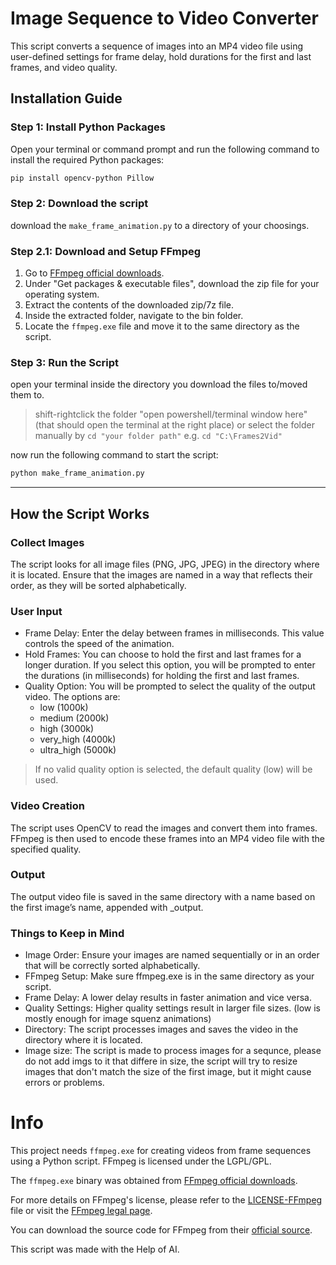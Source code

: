 # Image Sequence to Video Converter

This script converts a sequence of images into an MP4 video file using user-defined settings for frame delay, hold durations for the first and last frames, and video quality.

## Installation Guide

### Step 1: Install Python Packages

Open your terminal or command prompt and run the following command to install the required Python packages:

```bash
pip install opencv-python Pillow
```

### Step 2: Download the script
download the `make_frame_animation.py` to a directory of your choosings.

### Step 2.1: Download and Setup FFmpeg
1. Go to [FFmpeg official downloads](https://ffmpeg.org/download.html).
2. Under "Get packages & executable files", download the zip file for your operating system.
3. Extract the contents of the downloaded zip/7z file.
4. Inside the extracted folder, navigate to the bin folder.
5. Locate the `ffmpeg.exe` file and move it to the same directory as the script.

### Step 3: Run the Script
open your terminal inside the directory you download the files to/moved them to.

> shift-rightclick the folder "open powershell/terminal window here" (that should open the terminal at the right place)
> or select the folder manually by `cd "your folder path"` e.g. `cd "C:\Frames2Vid"`

now run the following command to start the script:
```bash
python make_frame_animation.py
```

----------

## How the Script Works

### Collect Images
The script looks for all image files (PNG, JPG, JPEG) in the directory where it is located.
Ensure that the images are named in a way that reflects their order, as they will be sorted alphabetically.

### User Input
- Frame Delay: Enter the delay between frames in milliseconds. This value controls the speed of the animation.
- Hold Frames: You can choose to hold the first and last frames for a longer duration. If you select this option, you will be prompted to enter the durations (in milliseconds) for holding the first and last frames.
- Quality Option: You will be prompted to select the quality of the output video. The options are:
  - low (1000k)
  - medium (2000k)
  - high (3000k)
  - very_high (4000k)
  - ultra_high (5000k)
>If no valid quality option is selected, the default quality (low) will be used.

### Video Creation
The script uses OpenCV to read the images and convert them into frames.
FFmpeg is then used to encode these frames into an MP4 video file with the specified quality.

### Output
The output video file is saved in the same directory with a name based on the first image’s name, appended with _output.

### Things to Keep in Mind
- Image Order: Ensure your images are named sequentially or in an order that will be correctly sorted alphabetically.
- FFmpeg Setup: Make sure ffmpeg.exe is in the same directory as your script.
- Frame Delay: A lower delay results in faster animation and vice versa.
- Quality Settings: Higher quality settings result in larger file sizes. (low is mostly enough for image squenz animations)
- Directory: The script processes images and saves the video in the directory where it is located.
- Image size: The script is made to process images for a sequnce, please do not add imgs to it that differe in size,
  the script will try to resize images that don't match the size of the first image, but it might cause errors or problems.


# Info

This project needs `ffmpeg.exe` for creating videos from frame sequences using a Python script. FFmpeg is licensed under the LGPL/GPL. 

The `ffmpeg.exe` binary was obtained from [FFmpeg official downloads](https://ffmpeg.org/download.html).

For more details on FFmpeg's license, please refer to the [LICENSE-FFmpeg](LICENSE-FFmpeg) file or visit the [FFmpeg legal page](https://ffmpeg.org/legal.html).

You can download the source code for FFmpeg from their [official source](https://ffmpeg.org/download.html).

This script was made with the Help of AI.
